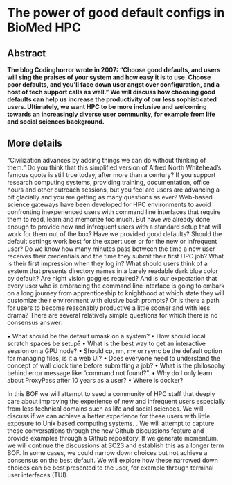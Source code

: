 # The power of good default configs in BioMed HPC 

## Abstract

**The blog Codinghorror wrote in 2007: “Choose good defaults, and users will sing the praises of your system and how easy it is to use. Choose poor defaults, and you'll face down user angst over configuration, and a host of tech support calls as well.” 
We will discuss how choosing good defaults can help us increase the productivity of our less sophisticated users. Ultimately, we want HPC to be more inclusive and welcoming towards an increasingly diverse user community, for example from life and social sciences background.**

## More details 

“Civilization advances by adding things we can do without thinking of them.” Do you think that this simplified version of Alfred North Whitehead’s famous quote is still true today, after more than a century? If you support research computing systems, providing training, documentation, office hours and other outreach sessions, but you feel are users are advancing a bit glacially and you are getting as many questions as ever? Web-based science gateways have been developed for HPC environments to avoid confronting inexperienced users with command line interfaces that require them to read, learn and memorize too much. 
But have we already done enough to provide new and infrequent users with a standard setup that will work for them out of the box? Have we provided good defaults? Should the default settings work best for the expert user or for the new or infrequent user? Do we know how many minutes pass between the time a new user receives their credentials and the time they submit their first HPC job? What is their first impression when they log in? What should users think of a system that presents directory names in a barely readable dark blue color by default? Are night vision goggles required? And is our expectation that every user who is embracing the command line interface is going to embark on a long journey from apprenticeship to knighthood at which state they will customize their environment with elusive bash prompts? Or is there a path for users to become reasonably productive a little sooner and with less drama?  There are several relatively simple questions for which there is no consensus answer: 

•	What should be the default umask on a system?
•	How should local scratch spaces be setup? 
•	What is the best way to get an interactive session on a GPU node? 
•	Should cp, rm, mv or rsync be the default option for managing files, is it a web UI? 
•	Does everyone need to understand the concept of wall clock time before submitting a job? 
•	What is the philosophy behind error message like “command not found?”. 
•	Why do I only learn about ProxyPass after 10 years as a user?
•	Where is docker?

In this BOF we will attempt to seed a community of HPC staff that deeply care about improving the experience of new and infrequent users especially from less technical domains such as life and social sciences. We will discuss if we can achieve a better experience for these users with little exposure to Unix based computing systems. . We will attempt to capture these conversations through the new Github discussions feature and provide examples through a Github repository. If we generate momentum, we will continue the discussions at SC23 and establish this as a longer term BOF.
In some cases, we could narrow down choices but not achieve a consensus on the best default.  We will explore how these narrowed down choices can be best presented to the user, for example through terminal user interfaces (TUI). 
